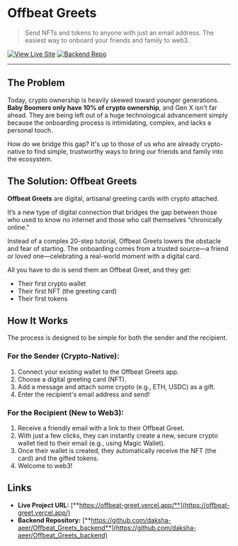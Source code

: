 #  Offbeat Greets

> Send NFTs and tokens to anyone with just an email address. The easiest way to onboard your friends and family to web3.

[![View Live Site](https://img.shields.io/badge/View_Live_Site-black?style=for-the-badge&logo=vercel)](https://offbeat-greet.vercel.app/)
[![Backend Repo](https://img.shields.io/badge/Backend_Repo-grey?style=for-the-badge&logo=github)](https://github.com/daksha-aeer/Offbeat_Greets_backend)

---



##  The Problem

Today, crypto ownership is heavily skewed toward younger generations. **Baby Boomers only have 10% of crypto ownership**, and Gen X isn't far ahead. They are being left out of a huge technological advancement simply because the onboarding process is intimidating, complex, and lacks a personal touch.

How do we bridge this gap? It's up to those of us who are already crypto-native to find simple, trustworthy ways to bring our friends and family into the ecosystem.

##  The Solution: Offbeat Greets

**Offbeat Greets** are digital, artisanal greeting cards with crypto attached.

It’s a new type of digital connection that bridges the gap between those who used to know no internet and those who call themselves “chronically online.”

Instead of a complex 20-step tutorial, Offbeat Greets lowers the obstacle and fear of starting. The onboarding comes from a trusted source—a friend or loved one—celebrating a real-world moment with a digital card.

All you have to do is send them an Offbeat Greet, and they get:
* Their first crypto wallet
* Their first NFT (the greeting card)
* Their first tokens

##  How It Works

The process is designed to be simple for both the sender and the recipient.

### For the Sender (Crypto-Native):
1.  Connect your existing wallet to the Offbeat Greets app.
2.  Choose a digital greeting card (NFT).
3.  Add a message and attach some crypto (e.g., ETH, USDC) as a gift.
4.  Enter the recipient's email address and send!

### For the Recipient (New to Web3):
1.  Receive a friendly email with a link to their Offbeat Greet.
2.  With just a few clicks, they can instantly create a new, secure crypto wallet tied to their email (e.g., using Magic Wallet).
3.  Once their wallet is created, they automatically receive the NFT (the card) and the gifted tokens.
4.  Welcome to web3!

##  Links

* **Live Project URL:** [**https://offbeat-greet.vercel.app/**](https://offbeat-greet.vercel.app/)
* **Backend Repository:** [**https://github.com/daksha-aeer/Offbeat_Greets_backend**](https://github.com/daksha-aeer/Offbeat_Greets_backend)
